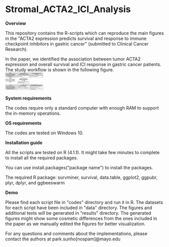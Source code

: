 # Stromal_ACTA2_ICI_Analysis
**Overview**

This repository contains the R-scripts which can reproduce the main figures in the "ACTA2 expression predicts survival and response to immune checkpoint inhibitors in gastric cancer" (submitted to Clinical Cancer Research).

In the paper, we identified the association between tumor ACTA2 expression and overall survival and ICI response in gastric cancer patients. The study workflow is shown in the following figure.  
<img
  src="./data/Figure1.png"
  alt="Figure 1"
  title="Study workflow"
  style="display: inline-block; margin: 0 auto; max-width: 120px">

**System requirements**

The codes require only a standard computer with enough RAM to support the in-memory operations.

**OS requirements**

The codes are tested on Windows 10.

**Installation guide**

All the scripts are tested on R (4.1.1). It might take few minutes to complete to install all the required packages.

You can use install.packages("package name") to install the packages.

The required R package: survminer, survival, data.table, ggplot2, ggpubr, plyr, dplyr, and ggbeeswarm

**Demo**

Please find each script file in "codes" directory and run it in R. The datasets for each script have been included in "data" directory. The figures and additional texts will be generated in "results" directory. The generated figures might show some cosmetic differences from the ones included in the paper as we manually edited the figures for better visualization. 

For any questions and comments about the implementations, please contact the authors at park.sunho[nospam]@mayo.edu
